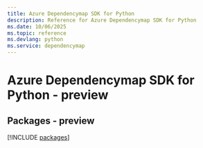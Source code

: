 ```yaml
---
title: Azure Dependencymap SDK for Python
description: Reference for Azure Dependencymap SDK for Python
ms.date: 10/06/2025
ms.topic: reference
ms.devlang: python
ms.service: dependencymap
---
```

# Azure Dependencymap SDK for Python - preview
## Packages - preview
[!INCLUDE [packages](dependencymap-index.md)]